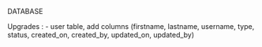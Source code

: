 DATABASE

Upgrades :
    - user table, add columns (firstname, lastname, username, type, status, created_on, created_by, updated_on, updated_by)